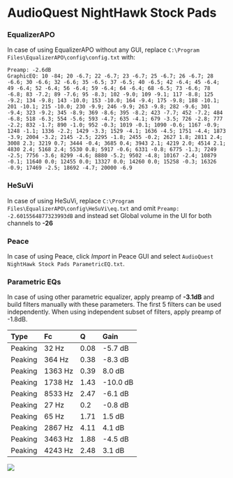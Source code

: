 # AudioQuest NightHawk Stock Pads

### EqualizerAPO
In case of using EqualizerAPO without any GUI, replace `C:\Program Files\EqualizerAPO\config\config.txt`
with:
```
Preamp: -2.6dB
GraphicEQ: 10 -84; 20 -6.7; 22 -6.7; 23 -6.7; 25 -6.7; 26 -6.7; 28 -6.6; 30 -6.6; 32 -6.6; 35 -6.5; 37 -6.5; 40 -6.5; 42 -6.4; 45 -6.4; 49 -6.4; 52 -6.4; 56 -6.4; 59 -6.4; 64 -6.4; 68 -6.5; 73 -6.6; 78 -6.8; 83 -7.2; 89 -7.6; 95 -8.3; 102 -9.0; 109 -9.1; 117 -8.8; 125 -9.2; 134 -9.8; 143 -10.0; 153 -10.0; 164 -9.4; 175 -9.8; 188 -10.1; 201 -10.1; 215 -10.0; 230 -9.9; 246 -9.9; 263 -9.8; 282 -9.6; 301 -9.4; 323 -9.2; 345 -8.9; 369 -8.6; 395 -8.2; 423 -7.7; 452 -7.2; 484 -6.8; 518 -6.3; 554 -5.6; 593 -4.7; 635 -4.1; 679 -3.5; 726 -2.8; 777 -2.2; 832 -1.7; 890 -1.0; 952 -0.3; 1019 -0.1; 1090 -0.6; 1167 -0.9; 1248 -1.1; 1336 -2.2; 1429 -3.3; 1529 -4.1; 1636 -4.5; 1751 -4.4; 1873 -3.9; 2004 -3.2; 2145 -2.5; 2295 -1.8; 2455 -0.2; 2627 1.8; 2811 2.4; 3008 2.3; 3219 0.7; 3444 -0.4; 3685 0.4; 3943 2.1; 4219 2.0; 4514 2.1; 4830 2.4; 5168 2.4; 5530 0.8; 5917 -0.6; 6331 -0.8; 6775 -1.3; 7249 -2.5; 7756 -3.6; 8299 -4.6; 8880 -5.2; 9502 -4.8; 10167 -2.4; 10879 -0.1; 11640 0.0; 12455 0.0; 13327 0.0; 14260 0.0; 15258 -0.3; 16326 -0.9; 17469 -2.5; 18692 -4.7; 20000 -6.9
```

### HeSuVi
In case of using HeSuVi, replace `C:\Program Files\EqualizerAPO\config\HeSuVi\eq.txt` and omit `Preamp:
-2.6015564877323993dB` and instead set Global volume in the UI for both channels to **-26**

### Peace
In case of using Peace, click *Import* in Peace GUI and select `AudioQuest NightHawk Stock Pads ParametricEQ.txt`.

### Parametric EQs
In case of using other parametric equalizer, apply preamp of **-3.1dB** and build filters manually
with these parameters. The first 5 filters can be used independently.
When using independent subset of filters, apply preamp of -1.8dB.

| Type    | Fc      |    Q | Gain     |
|:--------|:--------|:-----|:---------|
| Peaking | 32 Hz   | 0.08 | -5.7 dB  |
| Peaking | 364 Hz  | 0.38 | -8.3 dB  |
| Peaking | 1363 Hz | 0.39 | 8.0 dB   |
| Peaking | 1738 Hz | 1.43 | -10.0 dB |
| Peaking | 8533 Hz | 2.47 | -6.1 dB  |
| Peaking | 27 Hz   | 0.2  | -0.8 dB  |
| Peaking | 65 Hz   | 1.71 | 1.5 dB   |
| Peaking | 2867 Hz | 4.11 | 4.1 dB   |
| Peaking | 3463 Hz | 1.88 | -4.5 dB  |
| Peaking | 4243 Hz | 2.48 | 3.1 dB   |

![](https://raw.githubusercontent.com/jaakkopasanen/AutoEq/master/results/innerfidelity/sbaf-serious/AudioQuest%20NightHawk%20Stock%20Pads/AudioQuest%20NightHawk%20Stock%20Pads.png)
